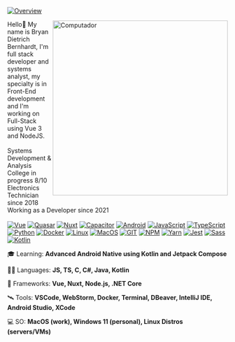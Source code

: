 [![Overview](https://img.shields.io/static/v1?label=Overview&message=bryandbernhardt&color=008dc5&style=for-the-badge&logo=GitHub&labelColor=323330)](https://github.com/bryandbernhardt)
    
<img src="https://raw.githubusercontent.com/MicaelliMedeiros/micaellimedeiros/master/image/computer-illustration.png" min-width="400px" max-width="400px" width="400px" align="right" alt="Computador">

Hello👋 My name is Bryan Dietrich Bernhardt, I'm full stack developer and systems analyst, my specialty is in Front-End development and I'm working on Full-Stack using Vue 3 and NodeJS.</br>
</br>
Systems Development & Analysis College in progress 8/10</br>
Electronics Technician since 2018</br>
Working as a Developer since 2021</br>
</br>
[![Vue](https://img.shields.io/badge/Vue-323330?style=for-the-badge&logo=vue.js&logoColor=008dc5)](https://github.com/bryandbernhardt)
[![Quasar](https://img.shields.io/badge/Quasar-323330?style=for-the-badge&logo=quasar&logoColor=008dc5)](https://github.com/bryandbernhardt)
[![Nuxt](https://img.shields.io/badge/Nuxt-323330?style=for-the-badge&logo=nuxtdotjs&logoColor=008dc5)](https://github.com/bryandbernhardt)
[![Capacitor](https://img.shields.io/badge/capacitor-323330?style=for-the-badge&logo=capacitor&logoColor=008dc5)](https://github.com/bryandbernhardt)
[![Android](https://img.shields.io/badge/android-323330.svg?style=for-the-badge&logo=android&logoColor=008dc5)](https://github.com/bryandbernhardt)
[![JavaScript](https://img.shields.io/badge/JavaScript-323330?style=for-the-badge&logo=javascript&logoColor=008dc5)](https://github.com/bryandbernhardt)
[![TypeScript](https://img.shields.io/badge/TypeScript-323330?style=for-the-badge&logo=typescript&logoColor=008dc5)](https://github.com/bryandbernhardt)
[![Python](https://img.shields.io/badge/Python-323330.svg?style=for-the-badge&logo=Python&logoColor=008dc5)](https://github.com/bryandbernhardt)
[![Docker](https://img.shields.io/badge/Docker-323330?style=for-the-badge&logo=docker&logoColor=008dc5)](https://github.com/bryandbernhardt)
[![Linux](https://img.shields.io/badge/Linux-323330.svg?style=for-the-badge&logo=linux&logoColor=008dc5)](https://github.com/bryandbernhardt)
[![MacOS](https://img.shields.io/badge/Mac%20OS-323330?style=for-the-badge&logo=apple&logoColor=008dc5)](https://github.com/bryandbernhardt)
[![GIT](https://img.shields.io/badge/GIT-323330.svg?style=for-the-badge&logo=git&logoColor=008dc5)](https://github.com/bryandbernhardt)
[![NPM](https://img.shields.io/badge/NPM-323330.svg?style=for-the-badge&logo=npm&logoColor=008dc5)](https://github.com/bryandbernhardt)
[![Yarn](https://img.shields.io/badge/yarn-323330.svg?style=for-the-badge&logo=yarn&logoColor=008dc5)](https://github.com/bryandbernhardt)
[![Jest](https://img.shields.io/badge/jest-323330?style=for-the-badge&logo=jest&logoColor=008dc5)](https://github.com/bryandbernhardt)
[![Sass](https://img.shields.io/badge/SASS-323330.svg?style=for-the-badge&logo=SASS&logoColor=008dc5)](https://github.com/bryandbernhardt)
[![Kotlin](https://img.shields.io/badge/kotlin-323330.svg?style=for-the-badge&logo=kotlin&logoColor=008dc5)](https://github.com/bryandbernhardt)

🎓 Learning: **Advanced Android Native using Kotlin and Jetpack Compose**

🧑‍🚀 Languages: **JS, TS, C, C#, Java, Kotlin**

🚀 Frameworks: **Vue, Nuxt, Node.js, .NET Core**

🛰️ Tools: **VSCode, WebStorm, Docker, Terminal, DBeaver, IntelliJ IDE, Android Studio, XCode**

💻 SO: **MacOS (work), Windows 11 (personal), Linux Distros (servers/VMs)**
